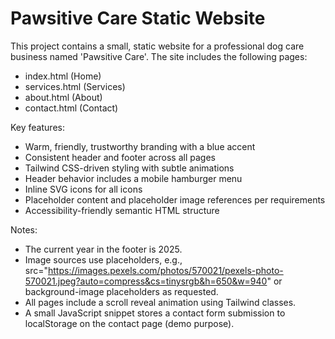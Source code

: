 # Pawsitive Care Static Website

This project contains a small, static website for a professional dog care business named 'Pawsitive Care'. The site includes the following pages:

- index.html (Home)
- services.html (Services)
- about.html (About)
- contact.html (Contact)

Key features:
- Warm, friendly, trustworthy branding with a blue accent
- Consistent header and footer across all pages
- Tailwind CSS-driven styling with subtle animations
- Header behavior includes a mobile hamburger menu
- Inline SVG icons for all icons
- Placeholder content and placeholder image references per requirements
- Accessibility-friendly semantic HTML structure

Notes:
- The current year in the footer is 2025.
- Image sources use placeholders, e.g., src="https://images.pexels.com/photos/570021/pexels-photo-570021.jpeg?auto=compress&cs=tinysrgb&h=650&w=940" or background-image placeholders as requested.
- All pages include a scroll reveal animation using Tailwind classes.
- A small JavaScript snippet stores a contact form submission to localStorage on the contact page (demo purpose).

